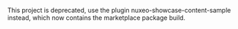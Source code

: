 This project is deprecated, use the plugin nuxeo-showcase-content-sample instead, which now contains the marketplace package build.
